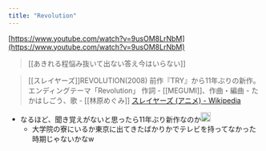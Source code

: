 ```yaml
---
title: "Revolution"
---
```


[https://www.youtube.com/watch?v=9usOM8LrNbM](https://www.youtube.com/watch?v=9usOM8LrNbM)

> [[あきれる程悩み抜いて出ない答え今はいらない]]

> [[スレイヤーズ]]REVOLUTION(2008)
>  前作『TRY』から11年ぶりの新作。
>  エンディングテーマ「Revolution」
>  作詞 - [[MEGUMI]]、作曲・編曲 - たかはしごう、歌 - [[林原めぐみ]]
[スレイヤーズ (アニメ) - Wikipedia](https://ja.wikipedia.org/wiki/%E3%82%B9%E3%83%AC%E3%82%A4%E3%83%A4%E3%83%BC%E3%82%BA_(%E3%82%A2%E3%83%8B%E3%83%A1))
- なるほど、聞き覚えがないと思ったら11年ぶり新作なのか<img src='https://scrapbox.io/api/pages/nishio/nishio/icon' alt='nishio.icon' height="19.5"/>
    - 大学院の寮にいるか東京に出てきたばかりかでテレビを持ってなかった時期じゃないかなw
